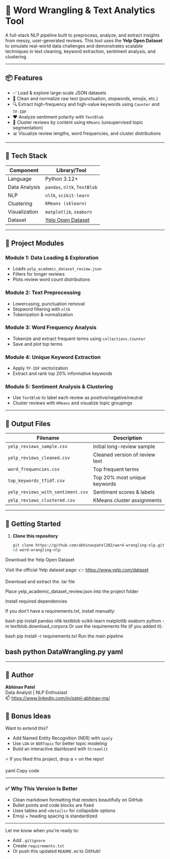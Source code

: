 # 🧠 Word Wrangling & Text Analytics Tool

A full-stack NLP pipeline built to preprocess, analyze, and extract insights from messy, user-generated reviews. This tool uses the **Yelp Open Dataset** to simulate real-world data challenges and demonstrates scalable techniques in text cleaning, keyword extraction, sentiment analysis, and clustering.

---

## 📦 Features

- ✅ Load & explore large-scale JSON datasets
- 🧹 Clean and normalize raw text (punctuation, stopwords, emojis, etc.)
- 🔍 Extract high-frequency and high-value keywords using `Counter` and `TF-IDF`
- ❤️ Analyze sentiment polarity with `TextBlob`
- 🔄 Cluster reviews by content using `KMeans` (unsupervised topic segmentation)
- 📊 Visualize review lengths, word frequencies, and cluster distributions

---

## 🔧 Tech Stack

| Component       | Library/Tool               |
|----------------|----------------------------|
| Language        | Python 3.12+               |
| Data Analysis   | `pandas`, `nltk`, `TextBlob` |
| NLP             | `nltk`, `scikit-learn`     |
| Clustering      | `KMeans (sklearn)`         |
| Visualization   | `matplotlib`, `seaborn`    |
| Dataset         | [Yelp Open Dataset](https://www.yelp.com/dataset) |

---

## 🧪 Project Modules

### **Module 1: Data Loading & Exploration**
- Loads `yelp_academic_dataset_review.json`
- Filters for longer reviews
- Plots review word count distributions

### **Module 2: Text Preprocessing**
- Lowercasing, punctuation removal
- Stopword filtering with `nltk`
- Tokenization & normalization

### **Module 3: Word Frequency Analysis**
- Tokenize and extract frequent terms using `collections.Counter`
- Save and plot top terms

### **Module 4: Unique Keyword Extraction**
- Apply `TF-IDF` vectorization
- Extract and rank top 20% informative keywords

### **Module 5: Sentiment Analysis & Clustering**
- Use `TextBlob` to label each review as positive/negative/neutral
- Cluster reviews with `KMeans` and visualize topic groupings

---

## 📂 Output Files

| Filename                      | Description                             |
|------------------------------|-----------------------------------------|
| `yelp_reviews_sample.csv`     | Initial long-review sample              |
| `yelp_reviews_cleaned.csv`    | Cleaned version of review text          |
| `word_frequencies.csv`        | Top frequent terms                      |
| `top_keywords_tfidf.csv`      | Top 20% most unique keywords            |
| `yelp_reviews_with_sentiment.csv` | Sentiment scores & labels           |
| `yelp_reviews_clustered.csv`  | KMeans cluster assignments              |

---

## 🚀 Getting Started

1. **Clone this repository**

   ```bash
   git clone https://github.com/abhinavpatel202/word-wrangling-nlp.git
   cd word-wrangling-nlp

Download the Yelp Open Dataset

Visit the official Yelp dataset page:
👉 https://www.yelp.com/dataset

Download and extract the .tar file

Place yelp_academic_dataset_review.json into the project folder

Install required dependencies

If you don’t have a requirements.txt, install manually:

bash
pip install pandas nltk textblob scikit-learn matplotlib seaborn
python -m textblob.download_corpora
Or use the requirements file (if you added it):

bash
pip install -r requirements.txt
Run the main pipeline

bash
python DataWrangling.py
yaml
---

---
## 📌 Author

**Abhinav Patel**  
Data Analyst | NLP Enthusiast  
📫 https://www.linkedin.com/in/patel-abhinav-ms/






## 🧠 Bonus Ideas

Want to extend this?

- Add Named Entity Recognition (NER) with `spaCy`  
- Use `LDA` or `BERTopic` for better topic modeling  
- Build an interactive dashboard with `Streamlit`



⭐ If you liked this project, drop a ⭐ on the repo!

yaml
Copy code

---

### ✅ Why This Version Is Better

- Clean markdown formatting that renders beautifully on GitHub
- Bullet points and code blocks are fixed
- Uses tables and `<details>` for collapsible options
- Emoji + heading spacing is standardized

---

Let me know when you're ready to:
- Add `.gitignore`  
- Create `requirements.txt`  
- Or push this updated `README.md` to GitHub!







